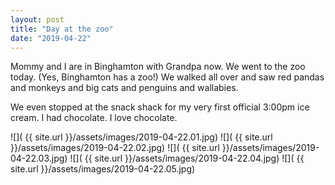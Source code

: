 ```yaml
---
layout: post
title: "Day at the zoo"
date: "2019-04-22"
---
```


Mommy and I are in Binghamton with Grandpa now. We went to the zoo today. (Yes, Binghamton has a zoo!) We walked all over and saw red pandas and monkeys and big cats and penguins and wallabies.

We even stopped at the snack shack for my very first official 3:00pm ice cream. I had chocolate. I love chocolate.

<span class="gallery">
  ![]( {{ site.url }}/assets/images/2019-04-22.01.jpg)
  ![]( {{ site.url }}/assets/images/2019-04-22.02.jpg)
  ![]( {{ site.url }}/assets/images/2019-04-22.03.jpg)
  ![]( {{ site.url }}/assets/images/2019-04-22.04.jpg)
  ![]( {{ site.url }}/assets/images/2019-04-22.05.jpg)
</span>
